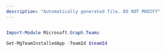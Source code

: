 ```yaml
---
description: "Automatically generated file. DO NOT MODIFY"
---
```


```powershell

Import-Module Microsoft.Graph.Teams

Get-MgTeamInstalledApp -TeamId $teamId

```